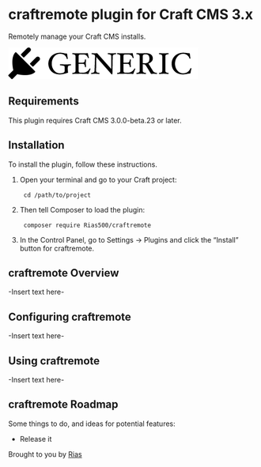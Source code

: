# craftremote plugin for Craft CMS 3.x

Remotely manage your Craft CMS installs.

![Screenshot](resources/img/plugin-logo.png)

## Requirements

This plugin requires Craft CMS 3.0.0-beta.23 or later.

## Installation

To install the plugin, follow these instructions.

1. Open your terminal and go to your Craft project:

        cd /path/to/project

2. Then tell Composer to load the plugin:

        composer require Rias500/craftremote

3. In the Control Panel, go to Settings → Plugins and click the “Install” button for craftremote.

## craftremote Overview

-Insert text here-

## Configuring craftremote

-Insert text here-

## Using craftremote

-Insert text here-

## craftremote Roadmap

Some things to do, and ideas for potential features:

* Release it

Brought to you by [Rias](https://rias.be)
